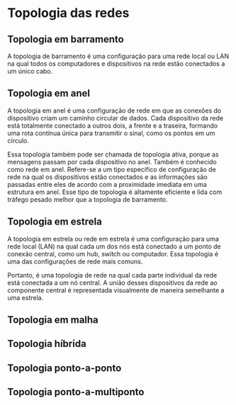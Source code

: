# Topologia das redes

## Topologia em barramento

A topologia de barramento é uma configuração para uma rede local ou LAN na qual todos os computadores e dispositivos na rede estão conectados a um único cabo.

## Topologia em anel

A topologia em anel é uma configuração de rede em que as conexões do dispositivo criam um caminho circular de dados. Cada dispositivo da rede está totalmente conectado a outros dois, a frente e a traseira, formando uma rota contínua única para transmitir o sinal, como os pontos em um círculo.

Essa topologia também pode ser chamada de topologia ativa, porque as mensagens passam por cada dispositivo no anel. Também é conhecido como rede em anel. Refere-se a um tipo específico de configuração de rede na qual os dispositivos estão conectados e as informações são passadas entre eles de acordo com a proximidade imediata em uma estrutura em anel. Esse tipo de topologia é altamente eficiente e lida com tráfego pesado melhor que a topologia de barramento.

## Topologia em estrela

A topologia em estrela ou rede em estrela é uma configuração para uma rede local (LAN) na qual cada um dos nós está conectado a um ponto de conexão central, como um hub, switch ou computador. Essa topologia é uma das configurações de rede mais comuns.

Portanto, é uma topologia de rede na qual cada parte individual da rede está conectada a um nó central. A união desses dispositivos da rede ao componente central é representada visualmente de maneira semelhante a uma estrela.

## Topologia em malha

## Topologia híbrida

## Topologia ponto-a-ponto

## Topologia ponto-a-multiponto

